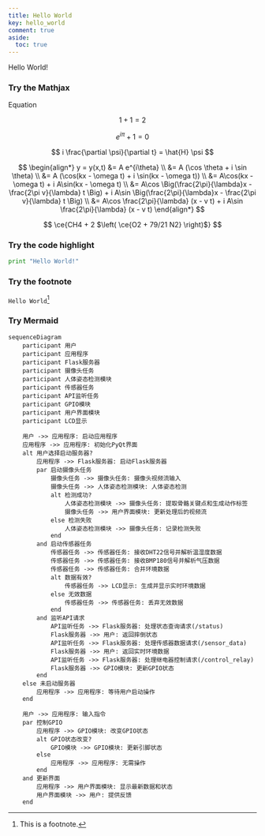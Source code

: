 ```yaml
---
title: Hello World
key: hello_world
comment: true
aside:
  toc: true
---
```


Hello World! <!--more-->

### Try the Mathjax

Equation

$$
1 + 1 = 2
$$

$$
e^{i \pi} + 1 = 0
\label{eq:math_1}
$$

$$
i \frac{\partial \psi}{\partial t} = \hat{H} \psi
$$

$$
\begin{align*}
y = y(x,t) &= A e^{i\theta} \\
&= A (\cos \theta + i \sin \theta) \\
&= A (\cos(kx - \omega t) + i \sin(kx - \omega t)) \\
&= A\cos(kx - \omega t) + i A\sin(kx - \omega t)  \\
&= A\cos \Big(\frac{2\pi}{\lambda}x - \frac{2\pi v}{\lambda} t \Big) + i A\sin \Big(\frac{2\pi}{\lambda}x - \frac{2\pi v}{\lambda} t \Big)  \\
&= A\cos \frac{2\pi}{\lambda} (x - v t) + i A\sin \frac{2\pi}{\lambda} (x - v t)
\end{align*}
$$

$$
\ce{CH4 + 2 $\left( \ce{O2 + 79/21 N2} \right)$}
$$



### Try the code highlight

```python
print "Hello World!"
```

### Try the footnote

`Hello World`[^1]

### Try Mermaid

```mermaid
sequenceDiagram
    participant 用户
    participant 应用程序
    participant Flask服务器
    participant 摄像头任务
    participant 人体姿态检测模块
    participant 传感器任务
    participant API监听任务
    participant GPIO模块
    participant 用户界面模块
    participant LCD显示

    用户 ->> 应用程序: 启动应用程序
    应用程序 ->> 应用程序: 初始化PyQt界面
    alt 用户选择启动服务器?
        应用程序 ->> Flask服务器: 启动Flask服务器
        par 启动摄像头任务
            摄像头任务 ->> 摄像头任务: 摄像头视频流输入
            摄像头任务 ->> 人体姿态检测模块: 人体姿态检测
            alt 检测成功?
                人体姿态检测模块 ->> 摄像头任务: 提取骨骼关键点和生成动作标签
                摄像头任务 ->> 用户界面模块: 更新处理后的视频流
            else 检测失败
                人体姿态检测模块 ->> 摄像头任务: 记录检测失败
            end
        and 启动传感器任务
            传感器任务 ->> 传感器任务: 接收DHT22信号并解析温湿度数据
            传感器任务 ->> 传感器任务: 接收BMP180信号并解析气压数据
            传感器任务 ->> 传感器任务: 合并环境数据
            alt 数据有效?
                传感器任务 ->> LCD显示: 生成并显示实时环境数据
            else 无效数据
                传感器任务 ->> 传感器任务: 丢弃无效数据
            end
        and 监听API请求
            API监听任务 ->> Flask服务器: 处理状态查询请求(/status)
            Flask服务器 ->> 用户: 返回摔倒状态
            API监听任务 ->> Flask服务器: 处理传感器数据请求(/sensor_data)
            Flask服务器 ->> 用户: 返回实时环境数据
            API监听任务 ->> Flask服务器: 处理继电器控制请求(/control_relay)
            Flask服务器 ->> GPIO模块: 更新GPIO状态
        end
    else 未启动服务器
        应用程序 ->> 应用程序: 等待用户启动操作
    end

    用户 ->> 应用程序: 输入指令
    par 控制GPIO
        应用程序 ->> GPIO模块: 改变GPIO状态
        alt GPIO状态改变?
            GPIO模块 ->> GPIO模块: 更新引脚状态
        else
            应用程序 ->> 应用程序: 无需操作
        end
    and 更新界面
        应用程序 ->> 用户界面模块: 显示最新数据和状态
        用户界面模块 ->> 用户: 提供反馈
    end
```

[^1]: This is a footnote.
